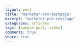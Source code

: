 ```yaml
---
layout: post
title: "marketer-pro-testpage"
excerpt: "marketer-pro-testpage"
categories: articles
tags: [sample-post, video]
comments: true
share: true
---
```

<div class="apester-media" data-media-id="5f4cc371ba62011b49cc5658" height="350"></div><script async src="https://static.apester.com/js/sdk/latest/apester-sdk.js"></script>
